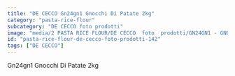 ```yaml
---
title: "DE CECCO Gn24gn1 Gnocchi Di Patate 2kg"
category: "pasta-rice-flour"
subcategory: "DE CECCO foto prodotti"
image: "media/2 PASTA RICE FLOUR/DE CECCO  foto  prodotti/GN24GN1 - GNOCCHI DI PATATE 2Kg.jpg"
id: "pasta-rice-flour-de-cecco-foto-prodotti-142"
tags: ["DE CECCO"]
---
```


Gn24gn1 Gnocchi Di Patate 2kg

